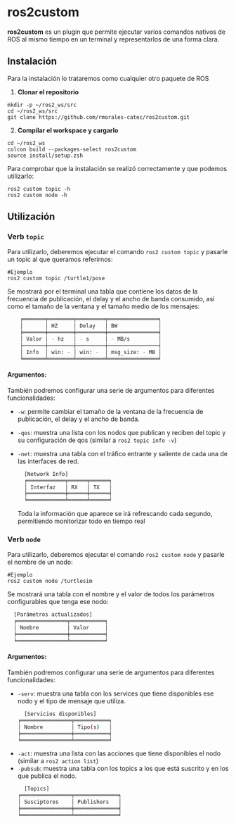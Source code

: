 # ros2custom

**ros2custom** es un plugin que permite ejecutar varios comandos nativos de ROS al mismo tiempo en un terminal y representarlos de una forma clara.

## Instalación

Para la instalación lo trataremos como cualquier otro paquete de ROS

1. **Clonar el repositorio**
```terminal
mkdir -p ~/ros2_ws/src
cd ~/ros2_ws/src
git clone https://github.com/rmorales-catec/ros2custom.git
```

2. **Compilar el workspace y cargarlo**
  ```terminal
  cd ~/ros2_ws
  colcon build --packages-select ros2custom
  source install/setup.zsh
  ```

  Para comprobar que la instalación se realizó correctamente y que podemos utilizarlo:
  ```terminal
  ros2 custom topic -h
  ros2 custom node -h
   ```
      
## Utilización

### Verb `topic`

Para utilizarlo, deberemos ejecutar el comando `ros2 custom topic` y pasarle un topic al que queramos referirnos:
  ```terminal
  #Ejemplo
  ros2 custom topic /turtle1/pose
  ```
Se mostrará por el terminal una tabla que contiene los datos de la frecuencia de publicación, el delay y el ancho de banda consumido, así como el tamaño de la ventana y el tamaño medio de los mensajes: 
```bash
    ╒═══════╤════════╤═════════╤════════════════╕
    │       │ HZ     │ Delay   │ BW             │
    ╞═══════╪════════╪═════════╪════════════════╡
    │ Valor │ - hz   │ - s     │ - MB/s         │
    ├───────┼────────┼─────────┼────────────────┤
    │ Info  │ win: - │ win: -  │ msg_size: - MB │
    ╘═══════╧════════╧═════════╧════════════════╛
  ```

#### Argumentos:

  También podremos configurar una serie de argumentos para diferentes funcionalidades:

- `-w`: permite cambiar el tamaño de la ventana de la frecuencia de publicación, el delay y el ancho de banda.
- `-qos`: muestra una lista con los nodos que publican y reciben del topic y su configuración de qos (similar a `ros2 topic info -v`)
- `-net`: muestra una tabla con el tráfico entrante y saliente de cada una de las interfaces de red.
  ```bash
    [Network Info]
    ╒════════════╤══════╤══════╕
    │ Interfaz   │ RX   │ TX   │
    ╞════════════╪══════╪══════╡
    ╘════════════╧══════╧══════╛
  ```

  Toda la información que aparece se irá refrescando cada segundo, permitiendo monitorizar todo en tiempo real


### Verb `node`

Para utilizarlo, deberemos ejecutar el comando `ros2 custom node` y pasarle el nombre de un nodo: 
  ```terminal
  #Ejemplo
  ros2 custom node /turtlesim
  ```
Se mostrará una tabla con el nombre y el valor de todos los parámetros configurables que tenga ese nodo:
  ```bash
    [Parámetros actualizados]
    ╒════════════════╤═══════════╕
    │ Nombre         │ Valor     │
    ╞════════════════╪═══════════╡
    ╘════════════════╧═══════════╛

  ```

#### Argumentos:

  También podremos configurar una serie de argumentos para diferentes funcionalidades:
- `-serv`: muestra una tabla con los services que tiene disponibles ese nodo y el tipo de mensaje que utiliza.
    ```bash
      [Servicios disponibles]
    ╒════════════════╤═══════════╕
    │ Nombre         │ Tipo(s)   │
    ╞════════════════╪═══════════╡
    ╘════════════════╧═══════════╛
    ```
- `-act`: muestra una lista con las acciones que tiene disponibles el nodo (similar a `ros2 action list`)
- `-pubsub`: muestra una tabla con los topics a los que está suscrito y en los que publica el nodo.
    ```bash
      [Topics]
    ╒════════════════╤══════════════╕
    │ Susciptores    │ Publishers   │
    ╞════════════════╪══════════════╡
    ╘════════════════╧══════════════╛
    ```
